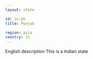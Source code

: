 ```yaml
---
layout: state

id: in-pb
title: Punjab

region: asia
country: in
---
```

English description
This is a Indian state